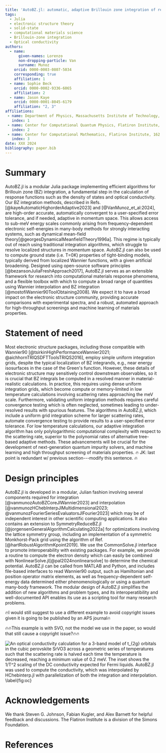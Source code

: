 ```yaml
---
title: 'AutoBZ.jl: automatic, adaptive Brillouin zone integration of response functions using Wannier interpolation'
tags:
  - Julia
  - electronic structure theory
  - solid-state
  - computational materials science
  - Brillouin-zone integration
  - Optical conductivity
authors:
  - name:
      given-names: Lorenzo
      non-dropping-particle: Van
      surname: Munoz
    orcid: 0000-0003-0807-5034
    corresponding: true
    affiliation: 1
  - name: Sophie Beck
    orcid: 0000-0002-9336-6065
    affiliation: 2
  - name: Jason Kaye
    orcid: 0000-0001-8045-6179
    affiliation: "2, 3"
affiliations:
 - name: Department of Physics, Massachusetts Institute of Technology, 77 Massachusetts Avenue, Cambridge, MA 02139, USA
   index: 1
 - name: Center for Computational Quantum Physics, Flatiron Institute, 162 5th Avenue, New York, NY 10010, USA
   index: 2
 - name: Center for Computational Mathematics, Flatiron Institute, 162 5th Avenue, New York, NY 10010, USA
   index: 3
date: XXX 2024
bibliography: paper.bib
---
```


# Summary


AutoBZ.jl is a modular Julia package implementing efficient algorithms for Brillouin zone (BZ) integration, a fundamental step in the calculation of response functions such as the density of states and optical conductivity.
Our BZ integration methods, described in Refs. [@kayeAutomaticHighorderAdaptive2023] and [@VanMunoz_et_al:2024], are high-order accurate, automatically convergent to a user-specified error tolerance, and if needed, adaptive in momentum space.
This allows access to sub-meV energy scales commonly arising from frequency-dependent electronic self-energies in many-body methods for strongly interacting systems, such as dynamical mean-field theory[@georgesDynamicalMeanfieldTheory1996a]. This regime is typically out of reach using traditional integration algorithms, which struggle to resolve localized structures in momentum space.
AutoBZ.jl can also be used to compute ground state (i.e. T=0K) properties of tight-binding models, typically derived from localized Wannier functions, with a given artificial broadening.
Designed using open-source software principles [@bezansonJuliaFreshApproach2017], AutoBZ.jl serves as an extensible framework for research into computational materials response phenomena, and a flexible toolbox with which to compute a broad range of quantities using Wannier interpolation and BZ integration [@mostofiWannier90ToolObtaining2008].
We expect it to have a broad impact on the electronic structure community, providing accurate comparisons with experimental spectra, and a robust, automated approach for high-throughput screenings and machine learning of materials properties.

<!---
and our goal is to use it to study strongly
interacting systems
with sufficient energy resolution, i.e. sub-meV, to elucidate the various
effects of interactions, dispersion, and spin-orbit coupling. In particular, we
believe the DMFT  community will benefit
from this package, either as a post-processing tool for experimental
predictions, such as the calculation presented in \autoref{fig:oc}, or as an
inner-loop calculation, such as for ensuring charge self-consistency.
-->

# Statement of need

<!---
In recent years, DFT codes combined with tools such as Wannier90
[@mostofiWannier90ToolObtaining2008]
have enabled high-throughput materials searches by robustly calculating the
electronic structure of crystalline solids from first principles
[@vitaleAutomatedHighthroughputWannierisation2020]. To
compare theory and experiment, the last step in predicting the electronic and
optical properties of these solids is calculating Brillouin-zone (BZ) integrals
to obtain quantities
such as the dielectric function, the density of states, and the Hall
conductivity.
-->

Most electronic structure packages, including those compatible with Wannier90 [@tsirkinHighPerformanceWannier2021; @aichhornTRIQSDFTToolsTRIQS2016], employ simple uniform integration grids, despite the typical localization of BZ integrands, e.g., near energy isosurfaces in the case of the Green's function.
However, these details of electronic structure may sensitively control downstream observables, so it is crucial that BZ integrals be computed in a resolved manner in material-realistic calculations. 
In practice, this requires using dense uniform integration grids, which become compute or memory-limited in low temperature calculations involving scattering rates approaching the meV scale.
Furthermore, validating uniform integration methods requires careful convergence testing which is often neglected, sometimes leading to under-resolved results with spurious features.
The algorithms in AutoBZ.jl, which include a uniform grid integration scheme for larger scattering rates, automate convergence testing to provide results to a user-specified error tolerance.
For low temperature calculations, our adaptive integration algorithm has only polylogarithmic computational complexity with respect to the scattering rate, superior to the polynomial rates of alternative tree-based adaptive methods.
These advancements will be crucial for the development of next-generation quantum impurity solvers, and machine learning and high throughput screening of materials properties. 🔥 JK: last point is redundant w/ previous section---modify this sentence. 🔥

# Design principles

AutoBZ.jl is developed in a modular, Julian fashion involving several components required for integration [@vanmunozAutoBZCoreJlWannier2023] and interpolation [@vanmunozHChebInterpJlMultidimensional2023; @vanmunozFourierSeriesEvaluatorsJlFourier2023] which may be of independent interest in other scientific computing applications.
It also contains an extension to SymmetryReduceBZ.jl [@jorgensenGeneralAlgorithmCalculating2022a] for optimizations involving the lattice symmetry group, including an implementation of a symmetric Monkhorst-Pack grid using the algorithm of Ref. [@hartRobustAlgorithmKpoint2019].
We use the CommonSolve.jl interface to promote interoperability with existing packages.
For example, we provide a routine to compute the electron density which can easily be combined with NonlinearSolve.jl[@pal2024nonlinearsolve] to determine the chemical potential.
AutoBZ.jl can be called from MATLAB and Python, and includes file-based interfaces to read Wannier90 output, such as Hamiltonian and position operator matrix elements, as well as frequency-dependent self-energy data determined either phenomenologically or using a quantum many-body framework.
The modular design of AutoBZ.jl simplifies the addition of new algorithms and problem types, and its interoperatibility and well-documented API enables its use as a scripting tool for many research problems.

🔥I would still suggest to use a different example to avoid copyright issues given it is going to be published by an APS journal🔥

🔥🔥This example is with SVO, not the model we use in the paper, so would that still cause a copyright issue?🔥🔥

![An optical conductivity calculation for a 3-band model of $t_{2g}$ orbitals in
the cubic perovskite SrVO3 across a geometric
series of temperatures such that the scattering rate is halved each time the
temperature is decreased, reaching a minimum value of 0.2 meV. 
The inset shows the $1/T^2$ scaling of the DC conductivity expected for Fermi liquids.
AutoBZ.jl
was used to compute the conductivity, which was interpolated by HChebinterp.jl
with parallelization of both the integration and interpolation. \label{fig:oc}](oc_fermiliquid.png)

# Acknowledgements

We thank Steven G. Johnson, Fabian Kugler, and Alex Barnett for helpful feedback and discussions.
The Flatiron Institute is a division of the Simons Foundation. 

# References
